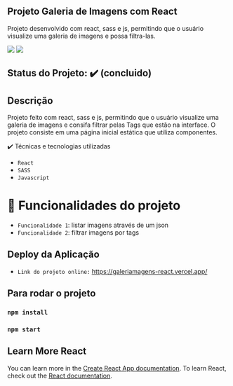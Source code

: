 ## Projeto Galeria de Imagens com React
Projeto desenvolvido com react, sass e js, permitindo que o usuário visualize uma galeria de imagens e possa filtra-las.

<img src="https://img.shields.io/static/v1?label=react&message=framework&color=blue&style=for-the-badge&logo=REACT"/>
<img src="https://img.shields.io/static/v1?label=Vercel&message=deploy&color=blue&style=for-the-badge&logo=VERCEL"/>

## Status do Projeto: ✔️ (concluido)

## Descrição
Projeto feito com react, sass e js, permitindo que o usuário visualize uma galeria de imagens e consifa filtrar pelas Tags que estão na interface. O projeto consiste em uma página inicial estática que utiliza componentes.

✔️ Técnicas e tecnologias utilizadas
- ``React``
- ``SASS``
- ``Javascript``

# :hammer: Funcionalidades do projeto

- `Funcionalidade 1`: listar imagens através de um json
- `Funcionalidade 2`: filtrar imagens por tags


## Deploy da Aplicação
- ``Link do projeto online:`` https://galeriamagens-react.vercel.app/


## Para rodar o projeto
### `npm install`
### `npm start`


## Learn More React
You can learn more in the [Create React App documentation](https://facebook.github.io/create-react-app/docs/getting-started).
To learn React, check out the [React documentation](https://reactjs.org/).
